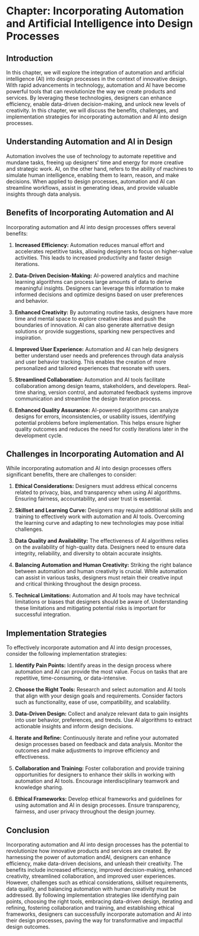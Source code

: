 Chapter: Incorporating Automation and Artificial Intelligence into Design Processes
===================================================================================

Introduction
------------

In this chapter, we will explore the integration of automation and artificial intelligence (AI) into design processes in the context of innovative design. With rapid advancements in technology, automation and AI have become powerful tools that can revolutionize the way we create products and services. By leveraging these technologies, designers can enhance efficiency, enable data-driven decision-making, and unlock new levels of creativity. In this chapter, we will discuss the benefits, challenges, and implementation strategies for incorporating automation and AI into design processes.

Understanding Automation and AI in Design
-----------------------------------------

Automation involves the use of technology to automate repetitive and mundane tasks, freeing up designers' time and energy for more creative and strategic work. AI, on the other hand, refers to the ability of machines to simulate human intelligence, enabling them to learn, reason, and make decisions. When applied to design processes, automation and AI can streamline workflows, assist in generating ideas, and provide valuable insights through data analysis.

Benefits of Incorporating Automation and AI
-------------------------------------------

Incorporating automation and AI into design processes offers several benefits:

1. **Increased Efficiency:** Automation reduces manual effort and accelerates repetitive tasks, allowing designers to focus on higher-value activities. This leads to increased productivity and faster design iterations.

2. **Data-Driven Decision-Making:** AI-powered analytics and machine learning algorithms can process large amounts of data to derive meaningful insights. Designers can leverage this information to make informed decisions and optimize designs based on user preferences and behavior.

3. **Enhanced Creativity:** By automating routine tasks, designers have more time and mental space to explore creative ideas and push the boundaries of innovation. AI can also generate alternative design solutions or provide suggestions, sparking new perspectives and inspiration.

4. **Improved User Experience:** Automation and AI can help designers better understand user needs and preferences through data analysis and user behavior tracking. This enables the creation of more personalized and tailored experiences that resonate with users.

5. **Streamlined Collaboration:** Automation and AI tools facilitate collaboration among design teams, stakeholders, and developers. Real-time sharing, version control, and automated feedback systems improve communication and streamline the design iteration process.

6. **Enhanced Quality Assurance:** AI-powered algorithms can analyze designs for errors, inconsistencies, or usability issues, identifying potential problems before implementation. This helps ensure higher quality outcomes and reduces the need for costly iterations later in the development cycle.

Challenges in Incorporating Automation and AI
---------------------------------------------

While incorporating automation and AI into design processes offers significant benefits, there are challenges to consider:

1. **Ethical Considerations:** Designers must address ethical concerns related to privacy, bias, and transparency when using AI algorithms. Ensuring fairness, accountability, and user trust is essential.

2. **Skillset and Learning Curve:** Designers may require additional skills and training to effectively work with automation and AI tools. Overcoming the learning curve and adapting to new technologies may pose initial challenges.

3. **Data Quality and Availability:** The effectiveness of AI algorithms relies on the availability of high-quality data. Designers need to ensure data integrity, reliability, and diversity to obtain accurate insights.

4. **Balancing Automation and Human Creativity:** Striking the right balance between automation and human creativity is crucial. While automation can assist in various tasks, designers must retain their creative input and critical thinking throughout the design process.

5. **Technical Limitations:** Automation and AI tools may have technical limitations or biases that designers should be aware of. Understanding these limitations and mitigating potential risks is important for successful integration.

Implementation Strategies
-------------------------

To effectively incorporate automation and AI into design processes, consider the following implementation strategies:

1. **Identify Pain Points:** Identify areas in the design process where automation and AI can provide the most value. Focus on tasks that are repetitive, time-consuming, or data-intensive.

2. **Choose the Right Tools:** Research and select automation and AI tools that align with your design goals and requirements. Consider factors such as functionality, ease of use, compatibility, and scalability.

3. **Data-Driven Design:** Collect and analyze relevant data to gain insights into user behavior, preferences, and trends. Use AI algorithms to extract actionable insights and inform design decisions.

4. **Iterate and Refine:** Continuously iterate and refine your automated design processes based on feedback and data analysis. Monitor the outcomes and make adjustments to improve efficiency and effectiveness.

5. **Collaboration and Training:** Foster collaboration and provide training opportunities for designers to enhance their skills in working with automation and AI tools. Encourage interdisciplinary teamwork and knowledge sharing.

6. **Ethical Frameworks:** Develop ethical frameworks and guidelines for using automation and AI in design processes. Ensure transparency, fairness, and user privacy throughout the design journey.

Conclusion
----------

Incorporating automation and AI into design processes has the potential to revolutionize how innovative products and services are created. By harnessing the power of automation andAI, designers can enhance efficiency, make data-driven decisions, and unleash their creativity. The benefits include increased efficiency, improved decision-making, enhanced creativity, streamlined collaboration, and improved user experiences. However, challenges such as ethical considerations, skillset requirements, data quality, and balancing automation with human creativity must be addressed. By following implementation strategies like identifying pain points, choosing the right tools, embracing data-driven design, iterating and refining, fostering collaboration and training, and establishing ethical frameworks, designers can successfully incorporate automation and AI into their design processes, paving the way for transformative and impactful design outcomes.
